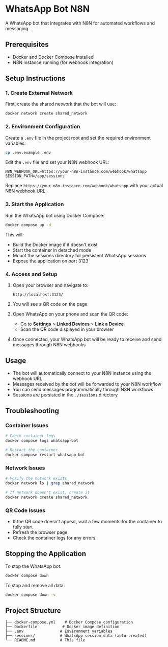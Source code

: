 # WhatsApp Bot N8N

A WhatsApp bot that integrates with N8N for automated workflows and messaging.

## Prerequisites

- Docker and Docker Compose installed
- N8N instance running (for webhook integration)

## Setup Instructions

### 1. Create External Network

First, create the shared network that the bot will use:

```bash
docker network create shared_network
```

### 2. Environment Configuration

Create a `.env` file in the project root and set the required environment variables:

```bash
cp .env.example .env
```

Edit the `.env` file and set your N8N webhook URL:

```env
N8N_WEBHOOK_URL=https://your-n8n-instance.com/webhook/whatsapp
SESSION_PATH=/app/sessions
```

Replace `https://your-n8n-instance.com/webhook/whatsapp` with your actual N8N webhook URL.

### 3. Start the Application

Run the WhatsApp bot using Docker Compose:

```bash
docker compose up -d
```

This will:
- Build the Docker image if it doesn't exist
- Start the container in detached mode
- Mount the sessions directory for persistent WhatsApp sessions
- Expose the application on port 3123

### 4. Access and Setup

1. Open your browser and navigate to:
   ```
   http://localhost:3123/
   ```

2. You will see a QR code on the page

3. Open WhatsApp on your phone and scan the QR code:
   - Go to **Settings** > **Linked Devices** > **Link a Device**
   - Scan the QR code displayed in your browser

4. Once connected, your WhatsApp bot will be ready to receive and send messages through N8N webhooks

## Usage

- The bot will automatically connect to your N8N instance using the webhook URL
- Messages received by the bot will be forwarded to your N8N workflow
- You can send messages programmatically through N8N workflows
- Sessions are persisted in the `./sessions` directory

## Troubleshooting

### Container Issues
```bash
# Check container logs
docker compose logs whatsapp-bot

# Restart the container
docker compose restart whatsapp-bot
```

### Network Issues
```bash
# Verify the network exists
docker network ls | grep shared_network

# If network doesn't exist, create it
docker network create shared_network
```

### QR Code Issues
- If the QR code doesn't appear, wait a few moments for the container to fully start
- Refresh the browser page
- Check the container logs for any errors

## Stopping the Application

To stop the WhatsApp bot:

```bash
docker compose down
```

To stop and remove all data:

```bash
docker compose down -v
```

## Project Structure

```
├── docker-compose.yml    # Docker Compose configuration
├── Dockerfile           # Docker image definition
├── .env                # Environment variables
├── sessions/           # WhatsApp session data (auto-created)
└── README.md           # This file
``` 